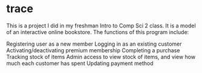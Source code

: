 # trace
This is a project I did in my freshman Intro to Comp Sci 2 class. It is a model of an interactive online bookstore. The functions of this program include:

Registering user as a new member
Logging in as an existing customer
Activating/deactivating premium membership
Completing a purchase
Tracking stock of items
Admin access to view stock of items, and view how much each customer has spent
Updating payment method
